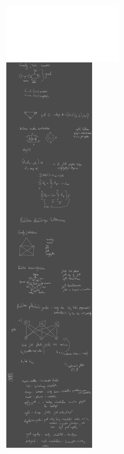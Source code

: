 ![Wykład_6_Grafy_1](Notatki/Semestr%202/Matematyka%20dyskretna/Wyk%C5%82ady/Wyk%C5%82ad%206/Wyk%C5%82ad_6_Grafy_1.pdf)
![Drawing 2023-04-27 09.19.06.excalidraw](Notatki/Semestr%202/Matematyka%20dyskretna/Wyk%C5%82ady/Wyk%C5%82ad%206/Drawing%202023-04-27%2009.19.06.excalidraw.svg)